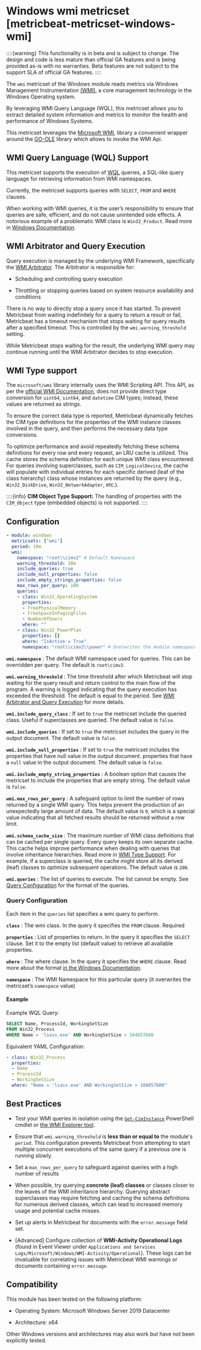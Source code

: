 # Windows wmi metricset [metricbeat-metricset-windows-wmi]

::::{warning}
This functionality is in beta and is subject to change. The design and code is less mature than official GA features and is being provided as-is with no warranties. Beta features are not subject to the support SLA of official GA features.
::::

The `wmi` metricset of the Windows module reads metrics via Windows Management Instrumentation  [(WMI)](https://learn.microsoft.com/en-us/windows/win32/wmisdk/about-wmi), a core management technology in the Windows Operating system.

By leveraging WMI Query Language (WQL), this metricset allows you to extract detailed system information and metrics to monitor the health and performance of Windows Systems.

This metricset leverages the [Microsoft WMI](https://github.com/microsoft/wmi), library a convenient wrapper around the [GO-OLE](https://github.com/go-ole) library which allows to invoke the WMI Api.

## WMI Query Language (WQL) Support

This metricset supports the execution of
[WQL](https://learn.microsoft.com/en-us/windows/win32/wmisdk/wql-sql-for-wmi)
queries, a SQL-like query language for retrieving information from WMI
namespaces.

Currently, the metricset supports queries with `SELECT`, `FROM` and
`WHERE` clauses.

When working with WMI queries, it is the user’s responsibility to ensure
that queries are safe, efficient, and do not cause unintended side
effects. A notorious example of a problematic WMI class is
`Win32_Product`. Read more in [Windows
Documentation](https://support.microsoft.com/kb/974524).

## WMI Arbitrator and Query Execution

Query execution is managed by the underlying WMI Framework, specifically
the [WMI
Arbitrator](https://learn.microsoft.com/en-us/troubleshoot/windows-server/system-management-components/new-wmi-arbitrator-behavior-in-windows-server).
The Arbitrator is responsible for:

- Scheduling and controlling query execution

- Throttling or stopping queries based on system resource availability
  and conditions

There is no way to directly stop a query once it has started. To prevent
Metricbeat from waiting indefinitely for a query to return a result or
fail, Metricbeat has a timeout mechanism that stops waiting for query
results after a specified timeout. This is controlled by the
`wmi.warning_threshold` setting.

While Metricbeat stops waiting for the result, the underlying WMI query
may continue running until the WMI Arbitrator decides to stop execution.

## WMI Type support

The `microsoft/wmi` library internally uses the WMI Scripting API. This API, as per the
[official WMI Documentation](https://learn.microsoft.com/en-us/windows/win32/wmisdk/querying-wmi),
does not provide direct type conversion for `uint64`, `sint64`, and `datetime` CIM types;
instead, these values are returned as strings.

To ensure the correct data type is reported, Metricbeat dynamically fetches the
CIM type definitions for the properties of the WMI instance classes involved in the query,
and then performs the necessary data type conversions.

To optimize performance and avoid repeatedly fetching these schema definitions
for every row and every request, an LRU cache is utilized. This cache stores
the schema definition for each unique WMI class encountered. For queries involving
superclasses, such as `CIM_LogicalDevice`, the cache will populate with individual entries
for each specific derived (leaf of the class hierarchy) class whose instances are returned by the query (e.g., `Win32_DiskDrive`, `Win32_NetworkAdapter`, etc.).

::::{info}
**CIM Object Type Support:**
The handling of properties with the `CIM_Object` type (embedded objects) is not supported.
::::

## Configuration

```yaml
- module: windows
  metricsets: ["wmi"]
  period: 10m
  wmi:
    namespace: "root\\cimv2" # Default Namespace
    warning_threshold: 10m
    include_queries: true
    include_null_properties: false
    include_empty_strings_properties: false
    max_rows_per_query: 100
    queries:
    - class: Win32_OperatingSystem
      properties:
      - FreePhysicalMemory
      - FreeSpaceInPagingFiles
      - NumberOfUsers
      where: ""
    - class: Win32_PowerPlan
      properties: []
      where: "IsActive = True"
      namespace: "root\\cimv2\\power" # Overwrites the module namespace in this query
```


**`wmi.namespace`**
:   The default WMI namespace used for queries. This can be overridden per
query. The default is `root\cimv2`.

**`wmi.warning_threshold`**
:   The time threshold after which Metricbeat will stop waiting for the
query result and return control to the main flow of the program. A
warning is logged indicating that the query execution has exceeded the
threshold. The default is equal to the period. See [WMI Arbitrator and
Query Execution](#wmi-arbitrator-and-query-execution) for more details.

**`wmi.include_query_class`**
:   If set to `true` the metricset include the queried class.
Useful if superclasses are queried. The default value is `false`.

**`wmi.include_queries`**
:   If set to `true` the metricset includes the query in the output
document. The default value is `false`.

**`wmi.include_null_properties`**
:   If set to `true` the metricset includes the properties that have null
value in the output document. properties that have a `null` value in the
output document. The default value is `false`.

**`wmi.include_empty_string_properties`**
:   A boolean option that causes the metricset to include the properties
that are empty string. The default value is `false`.

**`wmi.max_rows_per_query`**
:   A safeguard option to limit the number of rows returned by a single WMI query.
This helps prevent the production of an unexpectedly large amount of data.
The default value is `0`, which is a special value indicating that all fetched
results should be returned without a row limit.

**`wmi.schema_cache_size`**
:   The maximum number of WMI class definitions that can be cached per single query.
Every query keeps its own separate cache.  This cache helps improve performance when dealing with queries that involve inheritance hierarchies. Read more in [WMI Type Support](#wmi-type-support).
For example, if a superclass is queried, the cache
might store all its derived (leaf) classes to optimize subsequent operations.
The default value is `200`.

**`wmi.queries`**
:   The list of queries to execute. The list cannot be empty. See [Query
Configuration](#query-configuration) for the format of the queries.

### Query Configuration

Each item in the `queries` list specifies a wmi query to perform.

**`class`**
:    The wmi class. In the query it specifies the `FROM` clause. Required

**`properties`**
:    List of properties to return. In the query it specifies the `SELECT`
clause. Set it to the empty list (default value) to retrieve all
available properties.

**`where`**
:   The where clause. In the query it specifies the `WHERE` clause. Read
more about the format [in the Windows
Documentation](https://learn.microsoft.com/en-us/windows/win32/wmisdk/where-clause).

**`namespace`**
:   The WMI Namespace for this particular query (it overwrites the
metricset’s `namespace` value)

#### Example

Example WQL Query:

```sql
SELECT Name, ProcessId, WorkingSetSize
FROM Win32_Process
WHERE Name = 'lsass.exe' AND WorkingSetSize > 104857600
```

Equivalent YAML Configuration:

```yaml
- class: Win32_Process
  properties:
  - Name
  - ProcessId
  - WorkingSetSize
  where: "Name = 'lsass.exe' AND WorkingSetSize > 104857600"
```

## Best Practices

- Test your WMI queries in isolation using the [`Get-CimInstance`](https://learn.microsoft.com/en-us/powershell/module/cimcmdlets/get-ciminstance) PowerShell cmdlet or [the WMI Explorer tool](https://github.com/vinaypamnani/wmie2).

- Ensure that `wmi.warning_threshold` is **less than or equal to** the module's `period`. This configuration prevents Metricbeat from attempting to start multiple concurrent executions of the same query if a previous one is running slowly.

- Set a `max_rows_per_query` to safeguard against queries with a high number of results

- When possible, try querying **concrete (leaf) classes** or classes closer to the leaves of the WMI inheritance hierarchy. Querying abstract superclasses may require fetching and caching the schema definitions for numerous derived classes, which can lead to increased memory usage and potential cache misses.

- Set up alerts in Metricbeat for documents with the `error.message` field set.

- [Advanced] Configure collection of **WMI-Activity Operational Logs** (found in Event Viewer under `Applications and Services Logs/Microsoft/Windows/WMI-Activity/Operational`). These logs can be invaluable for correlating issues with Metricbeat WMI warnings or documents containing `error.message`.

## Compatibility

This module has been tested on the following platform:

- Operating System: Microsoft Windows Server 2019 Datacenter

- Architecture: x64

Other Windows versions and architectures may also work but have not been
explicitly tested.


